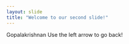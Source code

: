 ```yaml
---
layout: slide
title: "Welcome to our second slide!"
---
```

Gopalakrishnan
Use the left arrow to go back!
